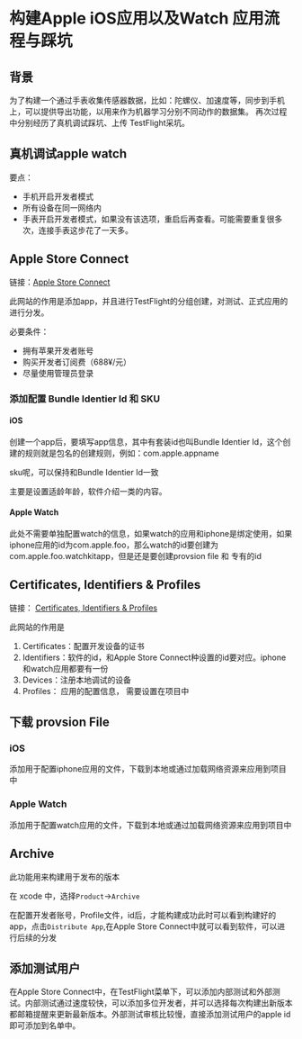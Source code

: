 # 构建Apple iOS应用以及Watch 应用流程与踩坑

## 背景

为了构建一个通过手表收集传感器数据，比如：陀螺仪、加速度等，同步到手机上，可以提供导出功能，以用来作为机器学习分别不同动作的数据集。 再次过程中分别经历了真机调试踩坑、上传 TestFlight采坑。

## 真机调试apple watch

要点：

- 手机开启开发者模式
- 所有设备在同一网络内
- 手表开启开发者模式，如果没有该选项，重启后再查看。可能需要重复很多次，连接手表这步花了一天多。

## Apple Store Connect

链接：[Apple Store Connect](https://appstoreconnect.apple.com/)

此网站的作用是添加app，并且进行TestFlight的分组创建，对测试、正式应用的进行分发。

必要条件：

- 拥有苹果开发者账号
- 购买开发者订阅费（688¥/元）
- 尽量使用管理员登录

### 添加配置 Bundle Identier Id 和 SKU

#### iOS

创建一个app后，要填写app信息，其中有套装id也叫Bundle Identier Id，这个创建的规则就是包名的创建规则，例如：com.apple.appname

sku呢，可以保持和Bundle Identier Id一致

主要是设置适龄年龄，软件介绍一类的内容。

#### Apple Watch

此处不需要单独配置watch的信息，如果watch的应用和iphone是绑定使用，如果iphone应用的id为com.apple.foo，那么watch的id要创建为 com.apple.foo.watchkitapp，但是还是要创建provsion file 和 专有的id

## Certificates, Identifiers & Profiles

链接： [Certificates, Identifiers & Profiles](https://developer.apple.com/account/resources/certificates/list)

此网站的作用是

1. Certificates：配置开发设备的证书
2. Identifiers：软件的id，和Apple Store Connect种设置的id要对应。iphone和watch应用都要有一份
3. Devices：注册本地调试的设备
4. Profiles： 应用的配置信息， 需要设置在项目中

## 下载 provsion File

### iOS

添加用于配置iphone应用的文件，下载到本地或通过加载网络资源来应用到项目中

### Apple Watch

添加用于配置watch应用的文件，下载到本地或通过加载网络资源来应用到项目中

## Archive

此功能用来构建用于发布的版本

在 xcode 中，选择`Product`->`Archive`

在配置开发者账号，Profile文件，id后，才能构建成功此时可以看到构建好的app，点击`Distribute App`,在Apple Store Connect中就可以看到软件，可以进行后续的分发

## 添加测试用户

在Apple Store Connect中，在TestFlight菜单下，可以添加内部测试和外部测试。内部测试通过速度较快，可以添加多位开发者，并可以选择每次构建出新版本都邮箱提醒来更新最新版本。外部测试审核比较慢，直接添加测试用户的apple id即可添加到名单中。
